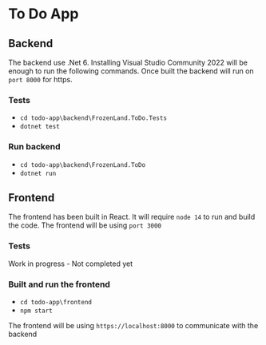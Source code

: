 # To Do App

## Backend

The backend use .Net 6. Installing Visual Studio Community 2022 will be enough to run the following commands.
Once built the backend will run on `port 8000` for https.

### Tests

- `cd todo-app\backend\FrozenLand.ToDo.Tests`
- `dotnet test`

### Run backend

- `cd todo-app\backend\FrozenLand.ToDo`
- `dotnet run`

## Frontend

The frontend has been built in React. It will require `node 14` to run and build the code. The frontend will be using `port 3000`

### Tests

Work in progress - Not completed yet

### Built and run the frontend

- `cd todo-app\frontend`
- `npm start`

The frontend will be using `https://localhost:8000` to communicate with the backend
